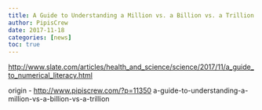 ```yaml
---
title: A Guide to Understanding a Million vs. a Billion vs. a Trillion
author: PipisCrew
date: 2017-11-18
categories: [news]
toc: true
---
```


http://www.slate.com/articles/health_and_science/science/2017/11/a_guide_to_numerical_literacy.html

origin - http://www.pipiscrew.com/?p=11350 a-guide-to-understanding-a-million-vs-a-billion-vs-a-trillion